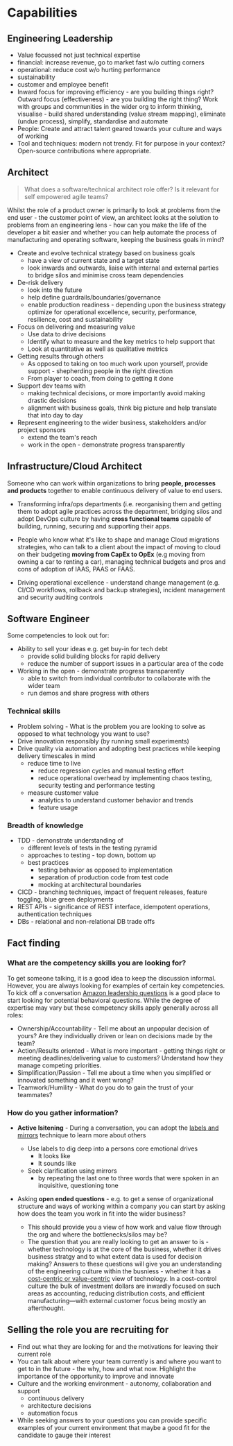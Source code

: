 # Capabilities

## Engineering Leadership

* Value focussed not just technical expertise
 * financial: increase revenue, go to market fast w/o cutting corners 
 * operational: reduce cost w/o hurting performance
 * sustainability
 * customer and employee benefit
* Inward focus for improving efficiency - are you building things right? Outward focus (effectiveness) - are you building the right thing? Work with groups and communities in the wider org to inform thinking, visualise - build shared understanding (value stream mapping), eliminate (undue process), simplify, standardise and automate 
* People: Create and attract talent geared towards your culture and ways of working
* Tool and techniques: modern not trendy. Fit for purpose in your context? Open-source contributions where appropriate.

## Architect

> What does a software/technical architect role offer? Is it relevant for self empowered agile teams? 

Whilst the role of a product owner is primarily to look at problems from the end user - the customer point of view, an architect looks at the solution to problems from an engineering lens - how can you make the life of the developer a bit easier and whether you can help automate the process of manufacturing and operating software, keeping the business goals in mind?

* Create and evolve technical strategy based on business goals
  * have a view of current state and a target state
  * look inwards and outwards, liaise with internal and external parties to bridge silos and minimise cross team dependencies
* De-risk delivery
  * look into the future
  * help define guardrails/boundaries/governance
  * enable production readiness - depending upon the business strategy optimize for operational excellence, security, performance, resilience, cost and sustainability
* Focus on delivering and measuring value
  * Use data to drive decisions
  * Identify what to measure and the key metrics to help support that
  * Look at quantitative as well as qualitative metrics
* Getting results through others
  * As opposed to taking on too much work upon yourself, provide support - shepherding people in the right direction
  * From player to coach, from doing to getting it done
* Support dev teams with
  * making technical decisions, or more importantly avoid making drastic decisions
  * alignment with business goals, think big picture and help translate that into day to day
* Represent engineering to the wider business, stakeholders and/or project sponsors
  * extend the team's reach
  * work in the open - demonstrate progress transparently

## Infrastructure/Cloud Architect  

Someone who can work within organizations to bring **people, processes and products** together to enable continuous delivery of value to end users.

* Transforming infra/ops departments (i.e. reorganising them and getting them to adopt agile practices across the department, bridging silos and adopt DevOps culture by having **cross functional teams** capable of building, running, securing and supporting their apps.

* People who know what it's like to shape and manage Cloud migrations strategies, who can talk to a client about the impact of moving to cloud on their budgeting **moving from CapEx to OpEx** (e.g moving from owning a car to renting a car), managing technical budgets and pros and cons of adoption of IAAS, PAAS or FAAS.

* Driving operational excellence - understand change management (e.g. CI/CD workflows, rollback and backup strategies), incident management and security auditing controls

## Software Engineer

Some competencies to look out for:

* Ability to sell your ideas e.g. get buy-in for tech debt
  * provide solid building blocks for rapid delivery
  * reduce the number of support issues in a particular area of the code
* Working in the open - demonstrate progress transparently
  * able to switch from individual contributor to collaborate with the wider team
  * run demos and share progress with others

### Technical skills

* Problem solving - What is the problem you are looking to solve as opposed to what technology you want to use?
* Drive innovation responsibly (by running small experiments)
* Drive quality via automation and adopting best practices while keeping delivery timescales in mind
  * reduce time to live
    * reduce regression cycles and manual testing effort
    * reduce operational overhead by implementing chaos testing, security testing and performance testing
  * measure customer value
    * analytics to understand customer behavior and trends
    * feature usage

### Breadth of knowledge  
  
* TDD - demonstrate understanding of
  * different levels of tests in the testing pyramid
  * approaches to testing - top down, bottom up
  * best practices
    * testing behavior as opposed to implementation
    * separation of production code from test code
    * mocking at architectural boundaries
* CICD - branching techniques, impact of frequent releases, feature toggling, blue green deployments
* REST APIs - significance of REST interface, idempotent operations, authentication techniques
* DBs - relational and non-relational DB trade offs

## Fact finding

### What are the competency skills you are looking for?

To get someone talking, it is a good idea to keep the discussion informal. However, you are always looking for examples of certain key competencies. To kick off a conversation [Amazon leadership questions](https://www.yoreoyster.com/blog/amazon-leadership-principles-questions/) is a good place to start looking for potential behavioral questions. While the degree of expertise may vary but these competency skills apply generally across all roles:

* Ownership/Accountability - Tell me about an unpopular decision of yours? Are they individually driven or lean on decisions made by the team?
* Action/Results oriented - What is more important - getting things right or meeting deadlines/delivering value to customers? Understand how they manage competing priorities.
* Simplification/Passion - Tell me about a time when you simplified or innovated something and it went wrong?
* Teamwork/Humility - What do you do to gain the trust of your teammates?

### How do you gather information?

* **Active lsitening** - During a conversation, you can adopt the [labels and mirrors](https://blog.blackswanltd.com/the-edge/7-negotiation-techniques-for-introverts) technique to learn more about others
  * Use labels to dig deep into a persons core emotional drives
    * It looks like
    * It sounds like
  * Seek clarification using mirrors
    * by repeating the last one to three words that were spoken in an inquisitive, questioning tone

* Asking **open ended questions** - e.g. to get a sense of organizational structure and ways of working within a company you can start by asking how does the team you work in fit into the wider business?
  * This should provide you a view of how work and value flow through the org and where the bottlenecks/silos may be?
  * The question that you are really looking to get an answer to is - whether technology is at the core of the business, whether it drives business stratgy and to what extent data is used for decision making? Answers to these questions will give you an understanding of the engineering culture within the busniess - whether it has a [cost-centric or value-centric](https://www.thoughtworks.com/insights/blog/value-driven-digital-business) view of technology. In a cost-control culture the bulk of investment dollars are inwardly focused on such areas as accounting, reducing distribution costs, and efficient manufacturing—with external customer focus being mostly an afterthought. 

## Selling the role you are recruiting for

* Find out what they are looking for and the motivations for leaving their current role
* You can talk about where your team currently is and where you want to get to in the future - the why, how and what now. Highlight the importance of the opportunity to improve and innovate
* Culture and the working environment - autonomy, collaboration and support
  * continuous delivery
  * architecture decisions
  * automation focus
* While seeking answers to your questions you can provide specific examples of your current environment that maybe a good fit for the candidate to gauge their interest
